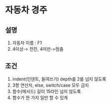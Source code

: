 # 자동차 경주

## 설명
1. 자동차 이름 : F1
2. 4이상-> 전진, 4미만->멈춤

## 조건
1. indent(인덴트, 들여쓰기) depth를 2를 넘지 않도록
2. 3항 연산자, else, switch/case 모두 금지
3. 함수(메서드) 길이 15라인 넘지 않도록
4. 함수가 한 가지 일만 할 수 있게